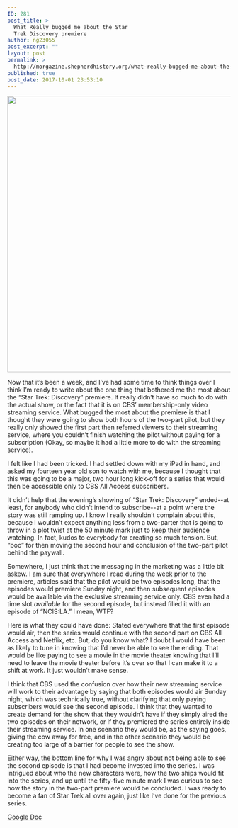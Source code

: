 ```yaml
---
ID: 281
post_title: >
  What Really bugged me about the Star
  Trek Discovery premiere
author: ng23055
post_excerpt: ""
layout: post
permalink: >
  http://morgazine.shepherdhistory.org/what-really-bugged-me-about-the-star-trek-discovery-premiere/
published: true
post_date: 2017-10-01 23:53:10
---
```

<img title="" src="http://morgazine.shepherdhistory.org/wp-content/uploads/2017/10/null-28.jpeg" alt="" width="624" height="624" />

Now that it’s been a week, and I’ve had some time to think things over I think I’m ready to write about the one thing that bothered me the most about the “Star Trek: Discovery” premiere. It really didn’t have so much to do with the actual show, or the fact that it is on CBS’ membership-only video streaming service. What bugged the most about the premiere is that I thought they were going to show both hours of the two-part pilot, but they really only showed the first part then referred viewers to their streaming service, where you couldn’t finish watching the pilot without paying for a subscription (Okay, so maybe it had a little more to do with the streaming service).

I felt like I had been tricked. I had settled down with my iPad in hand, and asked my fourteen year old son to watch with me, because I thought that this was going to be a major, two hour long kick-off for a series that would then be accessible only to CBS All Access subscribers.

It didn’t help that the evening’s showing of “Star Trek: Discovery” ended--at least, for anybody who didn’t intend to subscribe--at a point where the story was still ramping up. I know I really shouldn’t complain about this, because I wouldn’t expect anything less from a two-parter that is going to throw in a plot twist at the 50 minute mark just to keep their audience watching. In fact, kudos to everybody for creating so much tension. But, “boo” for then moving the second hour and conclusion of the two-part pilot behind the paywall.

Somewhere, I just think that the messaging in the marketing was a little bit askew. I am sure that everywhere I read during the week prior to the premiere, articles said that the pilot would be two episodes long, that the episodes would premiere Sunday night, and then subsequent episodes would be available via the exclusive streaming service only. CBS even had a time slot <i>available </i>for the second episode, but instead filled it with an episode of “NCIS:LA.” I mean, WTF?

Here is what they could have done: Stated everywhere that the first episode would air, then the series would continue with the second part on CBS All Access and Netflix, etc. But, do you know what? I doubt I would have been as likely to tune in knowing that I’d never be able to see the ending. That would be like paying to see a movie in the movie theater knowing that I’ll need to leave the movie theater before it’s over so that I can make it to a shift at work. It just wouldn’t make sense.

I think that CBS used the confusion over how their new streaming service will work to their advantage by saying that both episodes would air Sunday night, which was technically true, without clarifying that only paying subscribers would see the second episode. I think that they wanted to create demand for the show that they wouldn’t have if they simply aired the two episodes on their network, or if they premiered the series entirely inside their streaming service. In one scenario they would be, as the saying goes, giving the cow away for free, and in the other scenario they would be creating too large of a barrier for people to see the show.

Either way, the bottom line for why I was angry about not being able to see the second episode is that I had become invested into the series. I was intrigued about who the new characters were, how the two ships would fit into the series, and up until the fifty-five minute mark I was curious to see how the story in the two-part premiere would be concluded. I was ready to become a fan of Star Trek all over again, just like I’ve done for the previous series.

<a href="https://docs.google.com/document/d/1hwk09bBfSJvVbwbbKSx-KaR04bnx8UOoS3KEPOxX9xg/edit?usp=sharing">Google Doc</a>